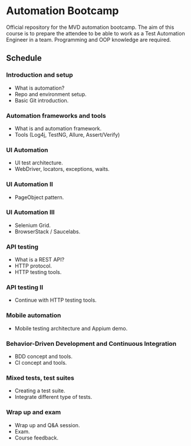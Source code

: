 # Automation Bootcamp

Official repository for the MVD automation bootcamp. The aim of this course is to prepare the attendee to be able to work as a Test Automation Engineer in a team. Programming and OOP knowledge are required.

## Schedule
### Introduction and setup
- What is automation?
- Repo and environment setup.
- Basic Git introduction.

### Automation frameworks and tools
- What is and automation framework.
- Tools (Log4j, TestNG, Allure, Assert/Verify)

### UI Automation
- UI test architecture.
- WebDriver, locators, exceptions, waits.

### UI Automation II
- PageObject pattern.

### UI Automation III
- Selenium Grid.
- BrowserStack / Saucelabs.

### API testing
- What is a REST API?
- HTTP protocol.
- HTTP testing tools.

### API testing II
- Continue with HTTP testing tools.

### Mobile automation
- Mobile testing architecture and Appium demo.

### Behavior-Driven Development and Continuous Integration
- BDD concept and tools.
- CI concept and tools.

### Mixed tests, test suites
- Creating a test suite.
- Integrate different type of tests.

### Wrap up and exam
- Wrap up and Q&A session.
- Exam.
- Course feedback.
